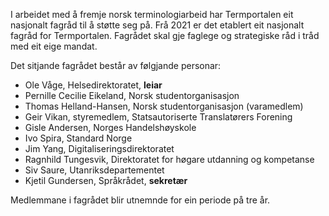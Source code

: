 I arbeidet med å fremje norsk terminologiarbeid har Termportalen eit
nasjonalt fagråd til å støtte seg på. Frå 2021 er det etablert eit
nasjonalt fagråd for Termportalen. Fagrådet skal gje faglege og
strategiske råd i tråd med eit eige mandat.

Det sitjande fagrådet består av følgjande personar:
- Ole Våge, Helsedirektoratet, **leiar**
- Pernille Cecilie Eikeland, Norsk studentorganisasjon
- Thomas Helland-Hansen, Norsk studentorganisasjon (varamedlem)
- Geir Vikan, styremedlem, Statsautoriserte Translatørers Forening
- Gisle Andersen, Norges Handelshøyskole
- Ivo Spira, Standard Norge
- Jim Yang, Digitaliseringsdirektoratet
- Ragnhild Tungesvik, Direktoratet for høgare utdanning og kompetanse
- Siv Saure, Utanriksdepartementet
- Kjetil Gundersen, Språkrådet, **sekretær**

Medlemmane i fagrådet blir utnemnde for ein periode på tre år.

